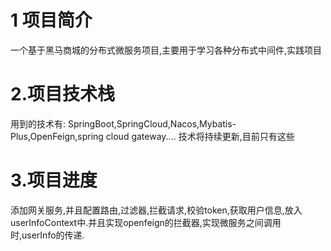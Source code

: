 # 1 项目简介
一个基于黑马商城的分布式微服务项目,主要用于学习各种分布式中间件,实践项目
# 2.项目技术栈
用到的技术有:
SpringBoot,SpringCloud,Nacos,Mybatis-Plus,OpenFeign,spring cloud gateway....
技术将持续更新,目前只有这些
# 3.项目进度
添加网关服务,并且配置路由,过滤器,拦截请求,校验token,获取用户信息,放入userInfoContext中.并且实现openfeign的拦截器,实现微服务之间调用时,userInfo的传递.
